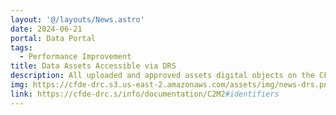 ```yaml
---
layout: '@/layouts/News.astro'
date: 2024-06-21
portal: Data Portal
tags:
  - Performance Improvement
title: Data Assets Accessible via DRS
description: All uploaded and approved assets digital objects on the CFDE Workbench are now accessible via DRS.
img: https://cfde-drc.s3.us-east-2.amazonaws.com/assets/img/news-drs.png
link: https://cfde-drc.s/info/documentation/C2M2#identifiers
---
```

